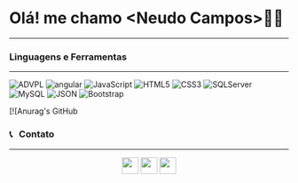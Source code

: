 <html>

<h1>Olá! me chamo &lt;Neudo Campos&gt;🧑‍💻</h1>
<hr>

<h3>Linguagens e Ferramentas</h3>
<hr>
<p align="left">
    <img alt="ADVPL" src="https://img.shields.io/static/v1?label=&message=AdvPL&&color=blue" title="ADVPL" />
    <img alt="angular" src="https://img.shields.io/badge/-Angular-red?style=plastic&logo=angular" title="angular" />
    <img alt="JavaScript"
        src="https://img.shields.io/badge/-JavaScript-fff?fff&style=plastic&logo=javascript&logoColor=f7ab00"
        title="JavaScript" />
    <img alt="HTML5" src="https://img.shields.io/badge/-HTML-fff?style=plastic&logo=HTML5" title="HTML5" />
    <img alt="CSS3" src="https://img.shields.io/badge/-CSS-fff?style=plastic&logo=CSS3&logoColor=1572B6" title="CSS3" />
    <img alt="SQLServer" src="https://img.shields.io/static/v1?label=&message=SQLServer&&color=sucess"
        title="SQLServer" />
    <img alt="MySQL" src="https://img.shields.io/badge/-MySQL-fff?style=plastic&logoColor=00758f&logo=mysql"
        title="MySQL" />
    <img alt="JSON" src="https://img.shields.io/badge/-JSON-fff?style=plastic&logo=json&logoColor=1a1a1a"
        title="JSON" />
    <img alt="Bootstrap" src="https://img.shields.io/badge/-Bootstrap-fff?style=plastic&logo=bootstrap&logoColor=563D7C"
        title="Bootstrap" />
</p>

[![Anurag's GitHub
<!-- stats](https://github-readme-stats.vercel.app/api?username=endreofig)](https://https://github.com/endreofig/ncampos13) -->


<h3> 📞 &nbsp; Contato</h3>
<hr>
<p align="center">
    <img height=30
        src="https://upload.wikimedia.org/wikipedia/commons/thumb/f/f7/WhatsApp_logo.svg/1200px-WhatsApp_logo.svg.png" /></a>
    <a target="_blank" href="mailto:mailto:neudo.campos@gmail.com"><img height=30
            src="https://img.shields.io/badge/-Gmail-FF0000?style=flat&labelColor=FF0000&logo=gmail&logoColor=white&link=endreo.cba@gmail.com" /></a>
    <a target="_blank" href="https://www.linkedin.com/in/neudo-campos/" alt="Linkedin">
        <img height=30
            src="https://img.shields.io/badge/-Linkedin-0e76a8?style=flat&logo=Linkedin&logoColor=white&link=https://www.linkedin.com/in/neudo-campos/" /></a>
    <a target="_blank" href="https://api.whatsapp.com/send?phone=5598987776554&text=Ola!%20Te%20encontrei%20no%20Git"
        alt="Whatsapp">
</p>

</html>
</body>

